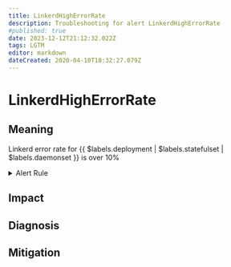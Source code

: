 ```yaml
---
title: LinkerdHighErrorRate
description: Troubleshooting for alert LinkerdHighErrorRate
#published: true
date: 2023-12-12T21:12:32.022Z
tags: LGTM
editor: markdown
dateCreated: 2020-04-10T18:32:27.079Z
---
```


# LinkerdHighErrorRate

## Meaning
[//]: # "Short paragraph that explains what the alert means"
Linkerd error rate for {{ $labels.deployment | $labels.statefulset | $labels.daemonset }} is over 10%

<details>
  <summary>Alert Rule</summary>

  ```yaml
alert: LinkerdHighErrorRate
expr: sum(rate(request_errors_total[1m])) by (deployment, statefulset, daemonset) / sum(rate(request_total[1m])) by (deployment, statefulset, daemonset) * 100 > 10
for: 1m
labels:
    severity: warning
annotations:
    summary: Linkerd high error rate (instance {{ $labels.instance }})
    description: |-
        Linkerd error rate for {{ $labels.deployment | $labels.statefulset | $labels.daemonset }} is over 10%
          VALUE = {{ $value }}
          LABELS = {{ $labels }}
    runbook: https://github.com/srerun/prometheus-alerts/content/runbooks/LinkerdHighErrorRate

  ```
</details>


## Impact
[//]: # "What could / will happen if the alert is not addressed"



## Diagnosis
[//]: # "Steps to take to identify the cause of the problem"



## Mitigation
[//]: # "The steps necessary to resolve the alert"
